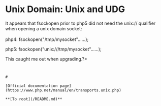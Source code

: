 # Unix Domain: Unix and UDG



It appears that fsockopen prior to php5 did not need the unix:// qualifier when opening a unix domain socket:<br><br>php4: fsockopen("/tmp/mysocket"......);

php5: fsockopen("unix:///tmp/mysocket"......);

This caught me out when upgrading.?>
```
  

#

[Official documentation page](https://www.php.net/manual/en/transports.unix.php)

**[To root](/README.md)**